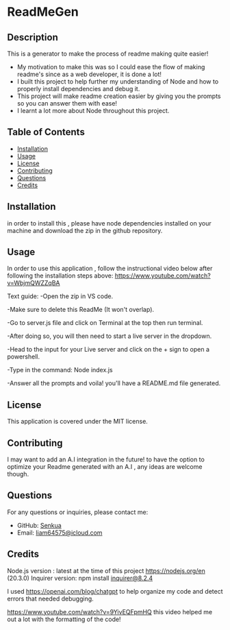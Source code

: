 
# ReadMeGen

## Description
This is a generator to make the process of readme making quite easier!
- My motivation to make this was so I could ease the flow of making readme's since as a web developer, it is done a lot!
- I built this project to help further my understanding of Node and how to properly install dependencies and debug it.
- This project will make readme creation easier by giving you the prompts so you can answer them with ease!
- I learnt a lot more about Node throughout this project.

## Table of Contents
- [Installation](#installation)
- [Usage](#usage)
- [License](#license)
- [Contributing](#contributing)
- [Questions](#questions)
- [Credits](#credits)


## Installation
in order to install this , please have node dependencies installed on your machine and download the zip in the github repository.

## Usage
In order to use this application , follow the instructional video below after following the installation steps above:
https://www.youtube.com/watch?v=WbjmQWZZqBA

Text guide: 
-Open the zip in VS code.

-Make sure to delete this ReadMe (It won't overlap).

-Go to server.js file and click on Terminal at the top then run terminal.

-After doing so, you will then need to start a live server in the dropdown.

-Head to the input for your Live server and click on the + sign to open a powershell.

-Type in the command: Node index.js

-Answer all the prompts and voila! you'll have a README.md file generated.

## License
This application is covered under the MIT license.

## Contributing
I may want to add an A.I integration in the future! to have the option to optimize your Readme generated with an A.I , any ideas are welcome though.


## Questions
For any questions or inquiries, please contact me:
- GitHub: [Senkua](https://github.com/Senkua)
- Email: liam64575@icloud.com

## Credits

Node.js version : latest at the time of this project https://nodejs.org/en (20.3.0)
Inquirer version: npm install inquirer@8.2.4

I used https://openai.com/blog/chatgpt to help organize my code and detect errors that needed debugging.

https://www.youtube.com/watch?v=9YivEQFpmHQ this video helped me out a lot with the formatting of the code!